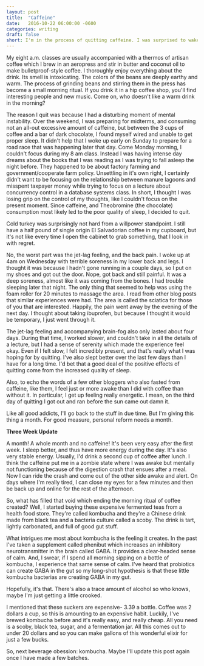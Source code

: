 ```yaml
---
layout: post
title:  "Caffeine"
date:   2016-10-22 06:00:00 -0600
categories: writing
draft: false
short: I'm in the process of quitting caffeine. I was surprised to wake up at 4am feeling like I need to run. Here's my experience to quitting the most popular psycho stimulant drug in the world.
---
```

My eight a.m. classes are usually accompanied with a thermos of artisan coffee which I brew in an aeropress and stir in butter and coconut oil to make bulletproof-style coffee. I thoroughly enjoy everything about the drink. Its smell is intoxicating. The colors of the beans are deeply earthy and warm. The process of grinding beans and stirring them in the press has become a small morning ritual. If you drink it in a hip coffee shop, you'll find interesting people and new music. Come on, who doesn't like a warm drink in the morning?

The reason I quit was because I had a disturbing moment of mental instability. Over the weekend, I was preparing for midterms, and consuming not an all-out excessive amount of caffeine, but between the 3 cups of coffee and a bar of dark chocolate, I found myself wired and unable to get proper sleep. It didn't help that I woke up early on Sunday to prepare for a road race that was happening later that day. Come Monday morning, I couldn't focus during my 8 am class. Instead I was having intense day dreams about the books that I was reading as I was trying to fall asleep the night before. They happened to be about factory farming and government/cooperate farm policy. Unsettling in it's own right, I certainly didn't want to be focusing on the relationship between manure lagoons and misspent taxpayer money while trying to focus on a lecture about concurrency control in a database systems class. In short, I thought I was losing grip on the control of my thoughts, like I couldn't focus on the present moment. Since caffeine, and Theobromine (the chocolate) consumption most likely led to the poor quality of sleep, I decided to quit.

Cold turkey was surprisingly not hard from a willpower standpoint. I still have a half pound of single origin El Salvadorian coffee in my cupboard, but it's not like every time I open the cabinet to grab something, that I look in with regret. 

No, the worst part was the jet-lag feeling, and the back pain. I woke up at 4am on Wednesday with terrible soreness in my lower back and legs. I thought it was because I hadn't gone running in a couple days, so I put on my shoes and got out the door. Nope, got back and still painful. It was a deep soreness, almost like it was coming from the bones. I had trouble sleeping later that night. The only thing that seemed to help was using the foam roller for 20 minutes to massage the area. I read from other blog posts that similar experiences were had. The area is called the sciatica for those of you that are interested. Happily, the pain went away by the evening of the next day. I thought about taking ibuprofen, but because I thought it would be temporary, I just went through it.

The jet-lag feeling and accompanying brain-fog also only lasted about four days. During that time, I worked slower, and couldn't take in all the details of a lecture, but I had a sense of serenity which made the experience feel okay. Even if I felt slow, I felt incredibly present, and that's really what I was hoping for by quitting. I've also slept better over the last few days than I have for a long time. I'd bet that a good deal of the positive effects of quitting come from the increased quality of sleep.

Also, to echo the words of a few other bloggers who also fasted from caffeine, like them, I feel just or more awake than I did with coffee than without it. In particular, I get up feeling really energetic. I mean, on the third day of quitting I got out and ran before the sun came out damn it. 

Like all good addicts, I'll go back to the stuff in due time. But I'm giving this thing a month. For good measure, personal reform needs a month. 

**Three Week Update**

A month! A whole month and no caffeine! It's been very easy after the first week. I sleep better, and thus have more energy during the day. It's also very stable energy. Usually, I'd drink a second cup of coffee after lunch. I think the caffeine put me in a zombie state where I was awake but mentally not functioning because of the digestion crash that ensues after a meal. Now I can ride the crash and come out of the other side awake and alert. On days where I'm really tired, I can close my eyes for a few minutes and then be back up and online for the rest of the afternoon. 

So, what has filled that void which ending the morning ritual of coffee created? Well, I started buying these expensive fermented teas from a health food store. They're called kombucha and they're a Chinese drink made from black tea and a bacteria culture called a scoby. The drink is tart, lightly carbonated, and full of good gut stuff. 

What intrigues me most about kombucha is the feeling it creates. In the past I've taken a supplement called phenibut which increases an inhibitory neurotransmitter in the brain called GABA. It provides a clear-headed sense of calm. And, I swear, if I spend all morning sipping on a bottle of kombucha, I experience that same sense of calm. I've heard that probiotics can create GABA in the gut so my long-shot hypothesis is that these little kombucha bacterias are creating GABA in my gut.

Hopefully, it's that. There's also a trace amount of alcohol so who knows, maybe I'm just getting a little crooked.

I mentioned that these suckers are expensive- 3.39 a bottle. Coffee was 2 dollars a cup, so this is amounting to an expensive habit. Luckily, I've brewed kombucha before and it's really easy, and really cheap. All you need is a scoby, black tea, sugar, and a fermentation jar. All this comes out to under 20 dollars and so you can make gallons of this wonderful elixir for just a few bucks.

So, next beverage obession: kombucha. Maybe I'll update this post again once I have made a few batches.
